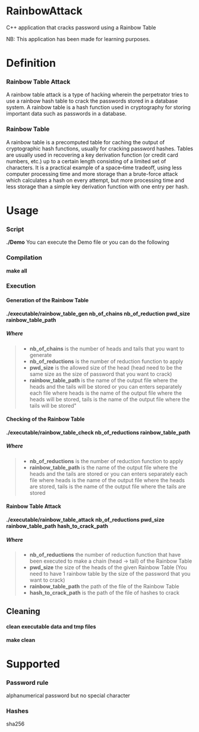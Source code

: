 # RainbowAttack
C++ application that cracks password using a Rainbow Table

NB: This application has been made for learning purposes. 

# Definition

### Rainbow Table Attack
A rainbow table attack is a type of hacking wherein the perpetrator tries to use a rainbow hash table to crack the passwords stored in a database system. A rainbow table is a hash function used in cryptography for storing important data such as passwords in a database.

### Rainbow Table
A rainbow table is a precomputed table for caching the output of cryptographic hash functions, usually for cracking password hashes. Tables are usually used in recovering a key derivation function (or credit card numbers, etc.) up to a certain length consisting of a limited set of characters. It is a practical example of a space–time tradeoff, using less computer processing time and more storage than a brute-force attack which calculates a hash on every attempt, but more processing time and less storage than a simple key derivation function with one entry per hash.

# Usage

### Script
**./Demo**
You can execute the Demo file or you can do the following

### Compilation
**make all**

### Execution
#### Generation of the Rainbow Table
**./executable/rainbow_table_gen nb_of_chains nb_of_reduction pwd_size rainbow_table_path**

##### Where
> - **nb_of_chains** is the number of heads and tails that you want to generate
> - **nb_of_reductions** is the number of reduction function to apply
> - **pwd_size** is the allowed size of the head (head need to be the same size as the size of password that you want to crack)
> - **rainbow_table_path** is the name of the output file where the heads and the tails will be stored 
>or you can enters separately each file where
>heads is the name of the output file where the heads will be stored,
>tails is the name of the output file where the tails will be stored"

#### Checking of the Rainbow Table
**./executable/rainbow_table_check nb_of_reductions rainbow_table_path**

##### Where
> - **nb_of_reductions** is the number of reduction function to apply
> - **rainbow_table_path** is the name of the output file where the heads and the tails are stored 
>or you can enters separately each file where 
>heads is the name of the output file where the heads are stored,
>tails is the name of the output file where the tails are stored


#### Rainbow Table Attack
**./executable/rainbow_table_attack nb_of_reductions pwd_size rainbow_table_path hash_to_crack_path**

##### Where
> - **nb_of_reductions** the number of reduction function that have been executed to make a chain (head -> tail) of the Rainbow Table
> - **pwd_size** the size of the heads of the given Rainbow Table (You need to have 1 rainbow table by the size of the password that you want to crack)
> - **rainbow_table_path** the path of the file of the Rainbow Table
> - **hash_to_crack_path** is the path of the file of hashes to crack
            
## Cleaning
#### clean executable data and tmp files 
**make clean**

# Supported
### Password rule
alphanumerical password but no special character

###  Hashes
sha256

